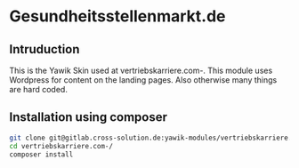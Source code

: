 # Gesundheitsstellenmarkt.de


## Intruduction

This is the Yawik Skin used at vertriebskarriere.com-. This module uses Wordpress for content on the landing pages. Also
otherwise many things are hard coded.


## Installation using composer


```bash
git clone git@gitlab.cross-solution.de:yawik-modules/vertriebskarriere.com-.git
cd vertriebskarriere.com-/
composer install
```
